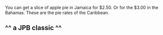You can get a slice of apple pie in Jamaica for $2.50.
Or for the $3.00 in the Bahamas.
These are the pie rates of the Caribbean.
## ^^ a JPB classic ^^ ##                           
